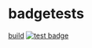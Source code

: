 # badgetests

[build](https://img.shields.io/badge/build-passing-brightgreen)
[![test badge](https://img.shields.io/endpoint?url=https://raw.githubusercontent.com/chuckorde/badgetests/master/badge.json)](https://veracode.com)
